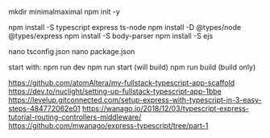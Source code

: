
mkdir minimalmaximal
npm init -y

npm install -S typescript express ts-node
npm install -D @types/node @types/express
npm install -S body-parser
npm install -S ejs

nano tsconfig.json
nano package.json


start with: 
npm run dev
npm run start (will build)
npm run build (build only)



https://github.com/atomAltera/my-fullstack-typescript-app-scaffold
https://dev.to/nuclight/setting-up-fullstack-typescript-app-1bbe
https://levelup.gitconnected.com/setup-express-with-typescript-in-3-easy-steps-484772062e01
https://wanago.io/2018/12/03/typescript-express-tutorial-routing-controllers-middleware/
https://github.com/mwanago/express-typescript/tree/part-1